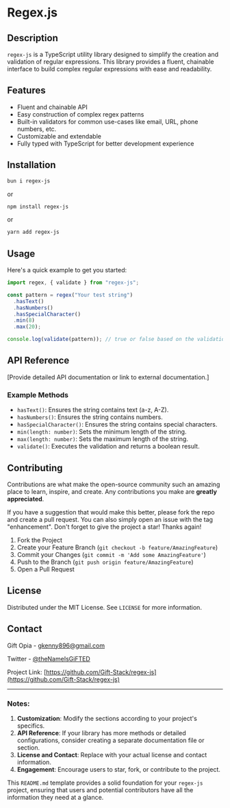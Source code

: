 # Regex.js

## Description

`regex-js` is a TypeScript utility library designed to simplify the creation and validation of regular expressions. This library provides a fluent, chainable interface to build complex regular expressions with ease and readability.

## Features

- Fluent and chainable API
- Easy construction of complex regex patterns
- Built-in validators for common use-cases like email, URL, phone numbers, etc.
- Customizable and extendable
- Fully typed with TypeScript for better development experience

## Installation

```bash
bun i regex-js
```

or

```bash
npm install regex-js
```

or

```bash
yarn add regex-js
```

## Usage

Here's a quick example to get you started:

```typescript
import regex, { validate } from "regex-js";

const pattern = regex("Your test string")
  .hasText()
  .hasNumbers()
  .hasSpecialCharacter()
  .min(8)
  .max(20);

console.log(validate(pattern)); // true or false based on the validation
```

## API Reference

[Provide detailed API documentation or link to external documentation.]

### Example Methods

- `hasText()`: Ensures the string contains text (a-z, A-Z).
- `hasNumbers()`: Ensures the string contains numbers.
- `hasSpecialCharacter()`: Ensures the string contains special characters.
- `min(length: number)`: Sets the minimum length of the string.
- `max(length: number)`: Sets the maximum length of the string.
- `validate()`: Executes the validation and returns a boolean result.

## Contributing

Contributions are what make the open-source community such an amazing place to learn, inspire, and create. Any contributions you make are **greatly appreciated**.

If you have a suggestion that would make this better, please fork the repo and create a pull request. You can also simply open an issue with the tag "enhancement".
Don't forget to give the project a star! Thanks again!

1. Fork the Project
2. Create your Feature Branch (`git checkout -b feature/AmazingFeature`)
3. Commit your Changes (`git commit -m 'Add some AmazingFeature'`)
4. Push to the Branch (`git push origin feature/AmazingFeature`)
5. Open a Pull Request

## License

Distributed under the MIT License. See `LICENSE` for more information.

## Contact

Gift Opia - [gkenny896@gmail.com](mailto:gkenny896@gmail.com)

Twitter - [@theNameIsGiFTED](http://twitter.com/theNameIsGiFTED)

Project Link: [https://github.com/Gift-Stack/regex-js](https://github.com/Gift-Stack/regex-js)

---

### Notes:

1. **Customization**: Modify the sections according to your project's specifics.
2. **API Reference**: If your library has more methods or detailed configurations, consider creating a separate documentation file or section.
3. **License and Contact**: Replace with your actual license and contact information.
4. **Engagement**: Encourage users to star, fork, or contribute to the project.

This `README.md` template provides a solid foundation for your `regex-js` project, ensuring that users and potential contributors have all the information they need at a glance.
